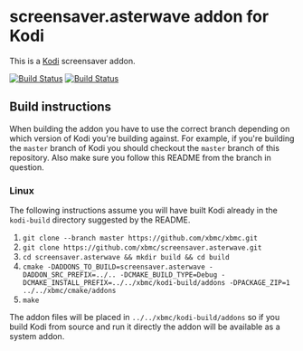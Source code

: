 # screensaver.asterwave addon for Kodi

This is a [Kodi](https://kodi.tv) screensaver addon.

[![Build Status](https://travis-ci.org/xbmc/screensaver.asterwave.svg?branch=Matrix)](https://travis-ci.org/xbmc/screensaver.asterwave/branches)
[![Build Status](https://dev.azure.com/teamkodi/binary-addons/_apis/build/status/xbmc.screensaver.asterwave?branchName=Matrix)](https://dev.azure.com/teamkodi/binary-addons/_build/latest?definitionId=41&branchName=Matrix)
<!--- [![Build Status](https://ci.appveyor.com/api/projects/status/github/xbmc/screensaver.asterwave?branch=Matrix&svg=true)](https://ci.appveyor.com/project/xbmc/screensaver-asterwave?branch=Matrix) -->

## Build instructions

When building the addon you have to use the correct branch depending on which version of Kodi you're building against.
For example, if you're building the `master` branch of Kodi you should checkout the `master` branch of this repository.
Also make sure you follow this README from the branch in question.

### Linux

The following instructions assume you will have built Kodi already in the `kodi-build` directory
suggested by the README.

1. `git clone --branch master https://github.com/xbmc/xbmc.git`
2. `git clone https://github.com/xbmc/screensaver.asterwave.git`
3. `cd screensaver.asterwave && mkdir build && cd build`
4. `cmake -DADDONS_TO_BUILD=screensaver.asterwave -DADDON_SRC_PREFIX=../.. -DCMAKE_BUILD_TYPE=Debug -DCMAKE_INSTALL_PREFIX=../../xbmc/kodi-build/addons -DPACKAGE_ZIP=1 ../../xbmc/cmake/addons`
5. `make`

The addon files will be placed in `../../xbmc/kodi-build/addons` so if you build Kodi from source and run it directly
the addon will be available as a system addon.

